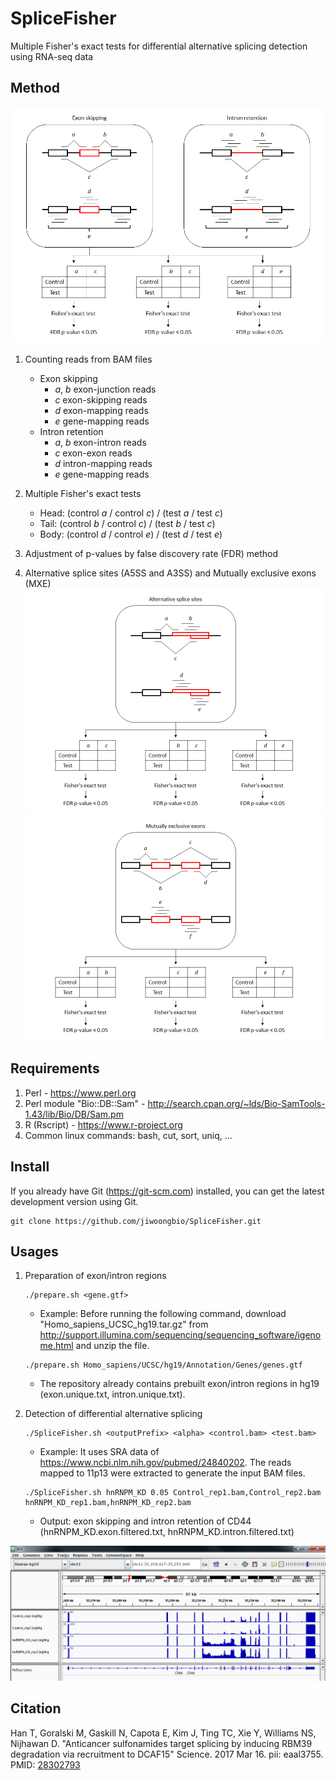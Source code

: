 # SpliceFisher

Multiple Fisher's exact tests for differential alternative splicing detection using RNA-seq data


## Method

![](SpliceFisher.method.png)

1. Counting reads from BAM files
   * Exon skipping
     * *a*, *b* exon-junction reads
     * *c* exon-skipping reads
     * *d* exon-mapping reads
     * *e* gene-mapping reads
   * Intron retention
     * *a*, *b* exon-intron reads
     * *c* exon-exon reads
     * *d* intron-mapping reads
     * *e* gene-mapping reads
2. Multiple Fisher's exact tests
   * Head: (control *a* / control *c*) / (test *a* / test *c*)
   * Tail: (control *b* / control *c*) / (test *b* / test *c*)
   * Body: (control *d* / control *e*) / (test *d* / test *e*)
3. Adjustment of p-values by false discovery rate (FDR) method

4. Alternative splice sites (A5SS and A3SS) and Mutually exclusive exons (MXE)
![](SpliceFisher.method.ASS.png)
![](SpliceFisher.method.MXE.png)


## Requirements

1. Perl - https://www.perl.org
2. Perl module "Bio::DB::Sam" - http://search.cpan.org/~lds/Bio-SamTools-1.43/lib/Bio/DB/Sam.pm
3. R (Rscript) - https://www.r-project.org
4. Common linux commands: bash, cut, sort, uniq, ...


## Install

If you already have Git (https://git-scm.com) installed, you can get the latest development version using Git.
```
git clone https://github.com/jiwoongbio/SpliceFisher.git
```


## Usages

1. Preparation of exon/intron regions
   ```
   ./prepare.sh <gene.gtf>
   ```
   * Example: Before running the following command, download "Homo_sapiens_UCSC_hg19.tar.gz" from http://support.illumina.com/sequencing/sequencing_software/igenome.html and unzip the file.
   ```
   ./prepare.sh Homo_sapiens/UCSC/hg19/Annotation/Genes/genes.gtf
   ```
   * The repository already contains prebuilt exon/intron regions in hg19 (exon.unique.txt, intron.unique.txt).

2. Detection of differential alternative splicing
   ```
   ./SpliceFisher.sh <outputPrefix> <alpha> <control.bam> <test.bam>
   ```
   * Example: It uses SRA data of https://www.ncbi.nlm.nih.gov/pubmed/24840202. The reads mapped to 11p13 were extracted to generate the input BAM files.
   ```
   ./SpliceFisher.sh hnRNPM_KD 0.05 Control_rep1.bam,Control_rep2.bam hnRNPM_KD_rep1.bam,hnRNPM_KD_rep2.bam
   ```
   * Output: exon skipping and intron retention of CD44 (hnRNPM_KD.exon.filtered.txt, hnRNPM_KD.intron.filtered.txt)

![hnRNPM_KD.CD44.png](hnRNPM_KD.CD44.png)


## Citation

Han T, Goralski M, Gaskill N, Capota E, Kim J, Ting TC, Xie Y, Williams NS, Nijhawan D.
"Anticancer sulfonamides target splicing by inducing RBM39 degradation via recruitment to DCAF15"
Science. 2017 Mar 16. pii: eaal3755.
PMID: [28302793](https://www.ncbi.nlm.nih.gov/pubmed/28302793)
